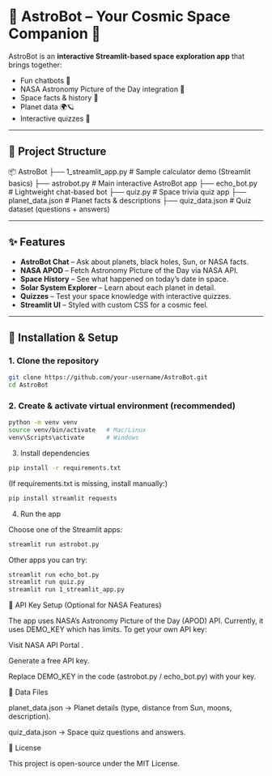 # 🌌 AstroBot – Your Cosmic Space Companion 🚀  

AstroBot is an **interactive Streamlit-based space exploration app** that brings together:  
- Fun chatbots 🤖  
- NASA Astronomy Picture of the Day integration 📸  
- Space facts & history 📅  
- Planet data 🌍🪐  
- Interactive quizzes 🧠  

---

## 📂 Project Structure  

📦 AstroBot
├── 1_streamlit_app.py # Sample calculator demo (Streamlit basics)
├── astrobot.py # Main interactive AstroBot app
├── echo_bot.py # Lightweight chat-based bot
├── quiz.py # Space trivia quiz app
├── planet_data.json # Planet facts & descriptions
├── quiz_data.json # Quiz dataset (questions + answers)

---

## ✨ Features  

- **AstroBot Chat** – Ask about planets, black holes, Sun, or NASA facts.  
- **NASA APOD** – Fetch Astronomy Picture of the Day via NASA API.  
- **Space History** – See what happened on today’s date in space.  
- **Solar System Explorer** – Learn about each planet in detail.  
- **Quizzes** – Test your space knowledge with interactive quizzes.  
- **Streamlit UI** – Styled with custom CSS for a cosmic feel.  

---

## 🚀 Installation & Setup  

### 1. Clone the repository  
```bash
git clone https://github.com/your-username/AstroBot.git
cd AstroBot

```
### 2. Create & activate virtual environment (recommended)
```bash
python -m venv venv
source venv/bin/activate   # Mac/Linux
venv\Scripts\activate      # Windows
```

3. Install dependencies
```bash
pip install -r requirements.txt
```

(If requirements.txt is missing, install manually:)
```bash
pip install streamlit requests

```

4. Run the app

Choose one of the Streamlit apps:
```bash
streamlit run astrobot.py

```
Other apps you can try:
```bash
streamlit run echo_bot.py
streamlit run quiz.py
streamlit run 1_streamlit_app.py
```
🔑 API Key Setup (Optional for NASA Features)

The app uses NASA’s Astronomy Picture of the Day (APOD) API.
Currently, it uses DEMO_KEY which has limits.
To get your own API key:

Visit NASA API Portal
.

Generate a free API key.

Replace DEMO_KEY in the code (astrobot.py / echo_bot.py) with your key.

📖 Data Files

planet_data.json → Planet details (type, distance from Sun, moons, description).

quiz_data.json → Space quiz questions and answers.

📜 License

This project is open-source under the MIT License.
